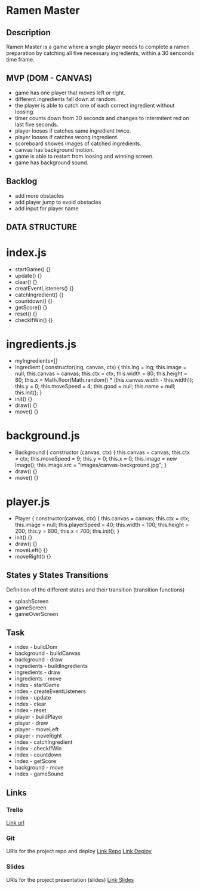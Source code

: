 # Ramen Master

## Description

Ramen Master is a game where a single player needs to complete a ramen preparation by catching all five necessary ingredients, within a 30 senconds time frame.

## MVP (DOM - CANVAS)

- game has one player that moves left or right.
- different ingredients fall down at random.
- the player is able to catch one of each correct ingredient without loosing.
- timer counts down from 30 seconds and changes to intermitent red on last five seconds.
- player looses if catches same ingredient twice.
- player looses if catches wrong ingredient.
- scoreboard showes images of catched ingredients.
- canvas has background motion.
- game is able to restart from loosing and winning screen.
- game has background sound.

## Backlog

- add more obstacles
- add player jump to evoid obstacles
- add input for player name

## DATA STRUCTURE

# index.js

- startGame() {}
- update() {}
- clear() {}
- creatEventListeners() {}
- catchIngredient() {}
- countdown() {}
- getScore() {}
- reset() {}
- checkIfWin() {}

# ingredients.js

- myIngredients=[]
- Ingredient {
    constructor(ing, canvas, ctx) {
        this.ing = ing;
        this.image = null;
        this.canvas = canvas;
        this.ctx = ctx;
        this.width = 80;
        this.height = 80;
        this.x = Math.floor(Math.random() * (this.canvas.width - this.width));
        this.y = 0;
        this.moveSpeed = 4;
        this.good = null;
        this.name = null;
        this.init(); 
    }
- init() {}
- draw() {}
- move() {}

# background.js

- Background {
    constructor (canvas, ctx) {
        this.canvas = canvas;
        this.ctx = ctx;
        this.moveSpeed = 9;
        this.y = 0;
        this.x = 0;
        this.image = new Image();
        this.image.src = "images/canvas-background.jpg";
    }
- draw() {}
- move() {}

# player.js

- Player {
    constructor(canvas, ctx) {
        this.canvas = canvas;
        this.ctx = ctx;
        this.image = null;
        this.playerSpeed = 40;
        this.width = 100;
        this.height = 200;
        this.y = 600;
        this.x = 700;
        this.init();
    }
- init() {}
- draw() {}
- moveLeft() {}
- moveRight() {}

## States y States Transitions
Definition of the different states and their transition (transition functions)

- splashScreen
- gameScreen
- gameOverScreen

## Task

- index - buildDom
- background - buildCanvas
- background - draw
- ingredients - buildIngredients
- ingredients - draw
- ingredients - move
- index - startGame
- index - createEventListeners
- index - update
- index - clear
- index - reset
- player - buildPlayer
- player - draw
- player - moveLeft
- player - moveRight
- index - catchIngredient
- index - checkIfWin
- index - countdown
- index - getScore
- background - move
- index - gameSound

## Links

### Trello
[Link url](https://trello.com/b/PG7T9Ev2/project-1)

### Git
URls for the project repo and deploy
[Link Repo](https://github.com/EugeBr/ramen-master.git)
[Link Deploy](https://eugebr.github.io/ramen-master/)

### Slides
URls for the project presentation (slides)
[Link Slides](https://docs.google.com/presentation/d/19PxYDc3W0opsglC_V32P9dFNyn6r-sWhlVHj761t1ls/edit?usp=sharing)